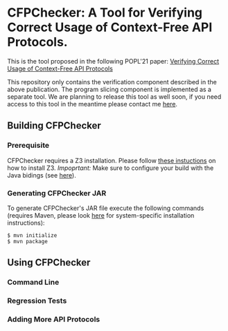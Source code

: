 # CFPChecker: A Tool for Verifying Correct Usage of Context-Free API Protocols.

This is the tool proposed in the following POPL'21 paper: [Verifying Correct Usage of Context-Free API Protocols](http://kferles.github.io/docs/publications/POPL-21.pdf)

This repository only contains the verification component described in
the above publication. The program slicing component is implemented as
a separate tool. We are planning to release this tool as well soon, if
you need access to this tool in the meantime please contact me
[here](mailto:kferles@gmail.com).

## Building CFPChecker

### Prerequisite

CFPChecker requires a Z3 installation. Please follow [these instuctions](https://github.com/Z3Prover/z3) on how to install Z3. *Impoprtant:* Make sure to configure your build with the Java bidings (see [here](https://github.com/Z3Prover/z3#java)).

### Generating CFPChecker JAR

To generate CFPChecker's JAR file execute the following commands (requires Maven, please look [here](https://maven.apache.org/) for system-specific installation instructions):

```
$ mvn initialize
$ mvn package
```

## Using CFPChecker

### Command Line

### Regression Tests

### Adding More API Protocols
